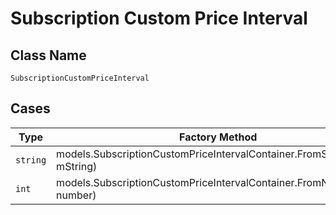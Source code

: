 
# Subscription Custom Price Interval

## Class Name

`SubscriptionCustomPriceInterval`

## Cases

| Type | Factory Method |
|  --- | --- |
| `string` | models.SubscriptionCustomPriceIntervalContainer.FromString(string mString) |
| `int` | models.SubscriptionCustomPriceIntervalContainer.FromNumber(int number) |


